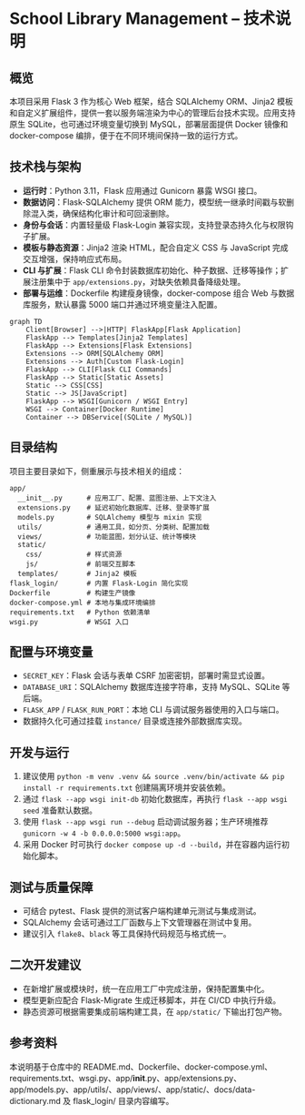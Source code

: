 # School Library Management – 技术说明

## 概览
本项目采用 Flask 3 作为核心 Web 框架，结合 SQLAlchemy ORM、Jinja2 模板和自定义扩展组件，提供一套以服务端渲染为中心的管理后台技术实现。应用支持原生 SQLite，也可通过环境变量切换到 MySQL，部署层面提供 Docker 镜像和 docker-compose 编排，便于在不同环境间保持一致的运行方式。

## 技术栈与架构
- **运行时**：Python 3.11，Flask 应用通过 Gunicorn 暴露 WSGI 接口。
- **数据访问**：Flask-SQLAlchemy 提供 ORM 能力，模型统一继承时间戳与软删除混入类，确保结构化审计和可回滚删除。
- **身份与会话**：内置轻量级 Flask-Login 兼容实现，支持登录态持久化与权限钩子扩展。
- **模板与静态资源**：Jinja2 渲染 HTML，配合自定义 CSS 与 JavaScript 完成交互增强，保持响应式布局。
- **CLI 与扩展**：Flask CLI 命令封装数据库初始化、种子数据、迁移等操作；扩展注册集中于 `app/extensions.py`，对缺失依赖具备降级处理。
- **部署与运维**：Dockerfile 构建瘦身镜像，docker-compose 组合 Web 与数据库服务，默认暴露 5000 端口并通过环境变量注入配置。

```mermaid
graph TD
    Client[Browser] -->|HTTP| FlaskApp[Flask Application]
    FlaskApp --> Templates[Jinja2 Templates]
    FlaskApp --> Extensions[Flask Extensions]
    Extensions --> ORM[SQLAlchemy ORM]
    Extensions --> Auth[Custom Flask-Login]
    FlaskApp --> CLI[Flask CLI Commands]
    FlaskApp --> Static[Static Assets]
    Static --> CSS[CSS]
    Static --> JS[JavaScript]
    FlaskApp --> WSGI[Gunicorn / WSGI Entry]
    WSGI --> Container[Docker Runtime]
    Container --> DBService[(SQLite / MySQL)]
```

## 目录结构
项目主要目录如下，侧重展示与技术相关的组成：
```
app/
  __init__.py      # 应用工厂、配置、蓝图注册、上下文注入
  extensions.py    # 延迟初始化数据库、迁移、登录等扩展
  models.py        # SQLAlchemy 模型与 mixin 实现
  utils/           # 通用工具，如分页、分类树、配置加载
  views/           # 功能蓝图，划分认证、统计等模块
  static/
    css/           # 样式资源
    js/            # 前端交互脚本
  templates/       # Jinja2 模板
flask_login/       # 内置 Flask-Login 简化实现
Dockerfile         # 构建生产镜像
docker-compose.yml # 本地与集成环境编排
requirements.txt   # Python 依赖清单
wsgi.py            # WSGI 入口
```

## 配置与环境变量
- `SECRET_KEY`：Flask 会话与表单 CSRF 加密密钥，部署时需显式设置。
- `DATABASE_URI`：SQLAlchemy 数据库连接字符串，支持 MySQL、SQLite 等后端。
- `FLASK_APP` / `FLASK_RUN_PORT`：本地 CLI 与调试服务器使用的入口与端口。
- 数据持久化可通过挂载 `instance/` 目录或连接外部数据库实现。

## 开发与运行
1. 建议使用 `python -m venv .venv && source .venv/bin/activate && pip install -r requirements.txt` 创建隔离环境并安装依赖。
2. 通过 `flask --app wsgi init-db` 初始化数据库，再执行 `flask --app wsgi seed` 准备默认数据。
3. 使用 `flask --app wsgi run --debug` 启动调试服务器；生产环境推荐 `gunicorn -w 4 -b 0.0.0.0:5000 wsgi:app`。
4. 采用 Docker 时可执行 `docker compose up -d --build`，并在容器内运行初始化脚本。

## 测试与质量保障
- 可结合 pytest、Flask 提供的测试客户端构建单元测试与集成测试。
- SQLAlchemy 会话可通过工厂函数与上下文管理器在测试中复用。
- 建议引入 `flake8`、`black` 等工具保持代码规范与格式统一。

## 二次开发建议
- 在新增扩展或模块时，统一在应用工厂中完成注册，保持配置集中化。
- 模型更新应配合 Flask-Migrate 生成迁移脚本，并在 CI/CD 中执行升级。
- 静态资源可根据需要集成前端构建工具，在 `app/static/` 下输出打包产物。

## 参考资料
本说明基于仓库中的 README.md、Dockerfile、docker-compose.yml、requirements.txt、wsgi.py、app/__init__.py、app/extensions.py、app/models.py、app/utils/、app/views/、app/static/、docs/data-dictionary.md 及 flask_login/ 目录内容编写。
